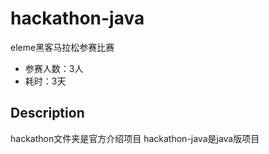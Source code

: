 # hackathon-java
eleme黑客马拉松参赛比赛

- 参赛人数：3人
- 耗时：3天

## Description
hackathon文件夹是官方介绍项目
hackathon-java是java版项目
